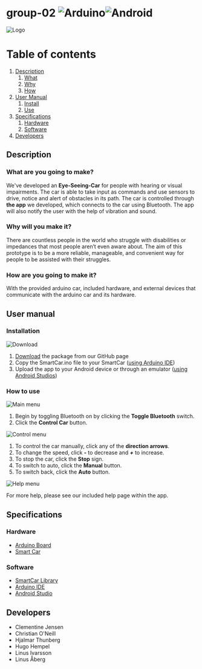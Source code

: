 # group-02 ![Arduino](https://github.com/DIT112-V20/group-02/workflows/Group%202%20Arduino%20CI/badge.svg)![Android](https://github.com/DIT112-V20/group-02/workflows/Group%202%20Android%20CI/badge.svg)

![Logo](https://i.imgur.com/h5MPxuJ.png)

# Table of contents
1. [Description](#description)
    1. [What](#what)
    2. [Why](#why)
    2. [How](#how)
2. [User Manual](#usermanual)
    1. [Install](#install)
    2. [Use](#use)
3. [Specifications](#specs)
    1. [Hardware](#hardware)
    2. [Software](#software)
4. [Developers](#developers)

## Description <a name="description"></a>
### What are you going to make? <a name="what"></a>

We've developed an **Eye-Seeing-Car** for people with hearing or visual impairments. The car is able to take input as commands and use sensors to drive, notice and alert of obstacles in its path. The car is controlled through **the app** we developed, which connects to the car using Bluetooth. The app will also notify the user with the help of vibration and sound.

### Why will you make it? <a name="why"></a>

There are countless people in the world who struggle with disabilities or impedances that most people aren’t even aware about. The aim of this prototype is to be a more reliable, manageable, and convenient way for people to be assisted with their struggles.

### How are you going to make it? <a name="how"></a>

With the provided arduino car, included hardware, and external devices that communicate with the arduino car and its hardware.

## User manual <a name="usermanual"></a>
### Installation <a name="install"></a>

![Download](https://i.imgur.com/FqRTUy1.png)

1. [Download](https://github.com/DIT112-V20/group-02/archive/master.zip) the package from our GitHub page
2. Copy the SmartCar.ino file to your SmartCar ([using Arduino IDE](https://www.arduino.cc/en/guide/Environment#toc9))
3. Upload the app to your Android device or through an emulator ([using Android Studios](https://developer.android.com/training/basics/firstapp/running-app))

### How to use <a name="use"></a>

![Main menu](https://i.imgur.com/EzbjDVa.png)

1. Begin by toggling Bluetooth on by clicking the **Toggle Bluetooth** switch.
2. Click the **Control Car** button.

![Control menu](https://i.imgur.com/TSSbWCN.png)

1. To control the car manually, click any of the **direction arrows**.
2. To change the speed, click ***-*** to decrease and ***+*** to increase.
3. To stop the car, click the **Stop** sign.
3. To switch to auto, click the **Manual** button.
4. To switch back, click the **Auto** button.

![Help menu](https://i.imgur.com/92QkWTV.png)

For more help, please see our included help page within the app.

## Specifications <a name="specs"></a>
### Hardware <a name="hardware"></a>

- [Arduino Board](http://arduinoinfo.mywikis.net/wiki/Esp32#-_.22ESP32_Dev_Kit_V2.22)
- [Smart Car](https://www.hackster.io/platisd/getting-started-with-the-smartcar-platform-1648ad)

### Software <a name="software"></a>

- [SmartCar Library](https://www.arduinolibraries.info/libraries/smartcar-shield)
- [Arduino IDE](https://www.arduino.cc/)
- [Android Studio](https://developer.android.com/studio)

## Developers <a name="developers"></a>

- Clementine Jensen
- Christian O'Neill 
- Hjalmar Thunberg
- Hugo Hempel
- Linus Ivarsson
- Linus Åberg
